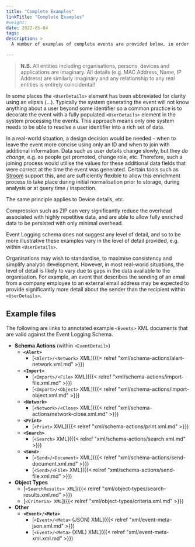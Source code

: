 ```yaml
---
title: "Complete Examples"
linkTitle: "Complete Examples"
#weight:
date: 2022-05-04
tags: 
description: >
  A number of examples of complete events are provided below, in order to illustrate use of the schema.

---
```


> **N.B.** All entities including organisations, persons, devices and applications are imaginary. All details (e.g. MAC Address, Name, IP Address) are similarly imaginary and any relationship to any real entities is entirely coincidental!

In some places the `<UserDetails>` element has been abbreviated for clarity using an elipsis (...).
Typically the system generating the event will not know anything about a user beyond some identifier so a common practice is to decorate the event with a fully populated `<UserDetails>` element in the system processing the events.
This approach means only one system needs to be able to resolve a user identifier into a rich set of data.

In a real-world situation, a design decision would be needed - when to leave the event more concise using only an ID and when to join with additional information.
Data such as user details change slowly, but they _do change_, e.g. as people get promoted, change role, etc.
Therefore, such a joining process would utilise the values for these additional data fields that were correct at the time the event was generated.
Certain tools such as [Stroom](https://github.com/gchq/stroom-docs/blob/master/README.md "Stroom on Github") support this, and are sufficiently flexible to allow this enrichment process to take place during initial normalisation prior to storage, during analysis or at query time / inspection.

The same principle applies to Device details, etc.

Compression such as ZIP can very significantly reduce the overhead associated with highly repetitive data, and are able to allow fully enriched data to be persisted with only minimal overhead.

Event Logging schema does not suggest any level of detail, and so to be more illustrative these examples vary in the level of detail provided, e.g. within `<UserDetails>`.

Organisations may wish to standardise, to maximise consistency and simplify analytic development.
However, in most real-world situations, the level of detail is likely to vary due to gaps in the data available to the organisation. 
For example, an event that describes the sending of an email from a company employee to an external email address may be expected to provide significantly more detail about the sender than the recipient within `<UserDetails>`.

## Example files

The following are links to annotated example `<Events>` XML documents that are valid against the Event Logging Schema.

* **Schema Actions** (within `<EventDetail>`)
  * **`<Alert>`**
    * [`<Alert>/<Network>` XML]({{< relref "xml/schema-actions/alert-network.xml.md" >}})
  * **`<Import>`**
    * [`<Import>/<File>` XML]({{< relref "xml/schema-actions/import-file.xml.md" >}})
    * [`<Import>/<Object>` XML]({{< relref "xml/schema-actions/import-object.xml.md" >}})
  * **`<Network>`**
    * [`<Network>/<Close>` XML]({{< relref "xml/schema-actions/network-close.xml.md" >}})
  * **`<Print>`**
    * [`<Print>` XML]({{< relref "xml/schema-actions/print.xml.md" >}})
  * **`<Search>`**
    * [`<Search>` XML]({{< relref "xml/schema-actions/search.xml.md" >}})
  * **`<Send>`**
    * [`<Send>/<Document>` XML]({{< relref "xml/schema-actions/send-document.xml.md" >}})
    * [`<Send>/<File>` XML]({{< relref "xml/schema-actions/send-file.xml.md" >}})
* **Object Types**
  * [`<SearchResults> XML`]({{< relref "xml/object-types/search-results.xml.md" >}})
  * [`<Criteria> XML`]({{< relref "xml/object-types/criteria.xml.md" >}})
* **Other**
  * **`<Event>/<Meta>`**
    * [`<Event>/<Meta>` (JSON) XML]({{< relref "xml/event-meta-json.xml.md" >}})
    * [`<Event>/<Meta>` (XML) XML]({{< relref "xml/event-meta-xml.xml.md" >}})
